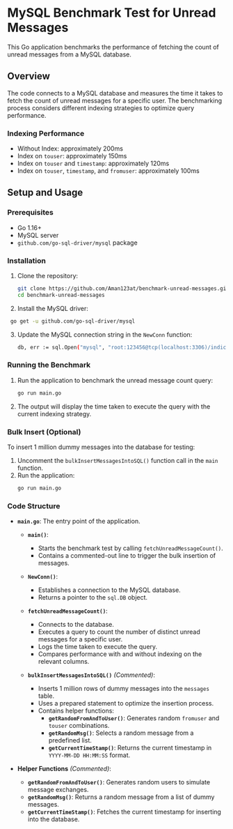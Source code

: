 # MySQL Benchmark Test for Unread Messages

This Go application benchmarks the performance of fetching the count of unread messages from a MySQL database.

## Overview

The code connects to a MySQL database and measures the time it takes to fetch the count of unread messages for a specific user. The benchmarking process considers different indexing strategies to optimize query performance.

### Indexing Performance

- Without Index: approximately 200ms
- Index on `touser`: approximately 150ms
- Index on `touser` and `timestamp`: approximately 120ms
- Index on `touser`, `timestamp`, and `fromuser`: approximately 100ms

## Setup and Usage

### Prerequisites

- Go 1.16+
- MySQL server
- `github.com/go-sql-driver/mysql` package

### Installation

1. Clone the repository:
   ```bash
   git clone https://github.com/Aman123at/benchmark-unread-messages.git
   cd benchmark-unread-messages
   ```
2. Install the MySQL driver:
  ```bash
   go get -u github.com/go-sql-driver/mysql
  ```
3. Update the MySQL connection string in the `NewConn` function:
   ```bash
   db, err := sql.Open("mysql", "root:123456@tcp(localhost:3306)/indicator")
   ```

### Running the Benchmark

1. Run the application to benchmark the unread message count query:
   ```bash
   go run main.go
   ```
2. The output will display the time taken to execute the query with the current indexing strategy.

### Bulk Insert (Optional)

To insert 1 million dummy messages into the database for testing:
1. Uncomment the `bulkInsertMessagesIntoSQL()` function call in the `main` function.
2. Run the application:
   ```bash
   go run main.go
   ```

### Code Structure

- **`main.go`**: The entry point of the application.

  - **`main()`**: 
    - Starts the benchmark test by calling `fetchUnreadMessageCount()`.
    - Contains a commented-out line to trigger the bulk insertion of messages.

  - **`NewConn()`**:
    - Establishes a connection to the MySQL database.
    - Returns a pointer to the `sql.DB` object.

  - **`fetchUnreadMessageCount()`**:
    - Connects to the database.
    - Executes a query to count the number of distinct unread messages for a specific user.
    - Logs the time taken to execute the query.
    - Compares performance with and without indexing on the relevant columns.

  - **`bulkInsertMessagesIntoSQL()`** *(Commented)*:
    - Inserts 1 million rows of dummy messages into the `messages` table.
    - Uses a prepared statement to optimize the insertion process.
    - Contains helper functions:
      - **`getRandomFromAndToUser()`**: Generates random `fromuser` and `touser` combinations.
      - **`getRandomMsg()`**: Selects a random message from a predefined list.
      - **`getCurrentTimeStamp()`**: Returns the current timestamp in `YYYY-MM-DD HH:MM:SS` format.

- **Helper Functions** *(Commented)*:
  - **`getRandomFromAndToUser()`**: Generates random users to simulate message exchanges.
  - **`getRandomMsg()`**: Returns a random message from a list of dummy messages.
  - **`getCurrentTimeStamp()`**: Fetches the current timestamp for inserting into the database.


